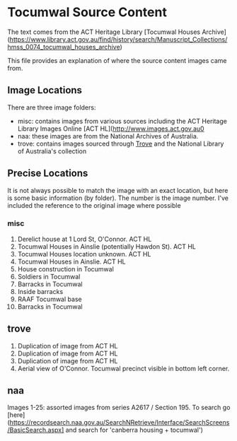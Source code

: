 # Tocumwal Source Content
The text comes from the ACT Heritage Library [Tocumwal Houses Archive] (https://www.library.act.gov.au/find/history/search/Manuscript_Collections/hmss_0074_tocumwal_houses_archive)

This file provides an explanation of where the source content images came from.

## Image Locations

There are three image folders:
- misc: contains images from various sources including the ACT Heritage Library Images Online [ACT HL](http://www.images.act.gov.au0
- naa: these images are from the National Archives of Australia.
- trove: contains images sourced through [Trove](http://trove.nla.gov.au) and the National Library of Australia's collection

## Precise Locations
It is not always possible to match the image with an exact location, but here is some basic information (by folder). 
The number is the image number. I've included the reference to the original image where possible

### misc
1. Derelict house at 1 Lord St, O'Connor. ACT HL
2. Tocumwal Houses in Ainslie (potentially Hawdon St). ACT HL
3. Tocumwal Houses location unknown. ACT HL
4. Tocumwal Houses in Ainslie. ACT HL
5. House construction in Tocumwal
6. Soldiers in Tocumwal
7. Barracks in Tocumwal
8. Inside barracks
9. RAAF Tocumwal base
10. Barracks in Tocumwal

## trove
1. Duplication of image from ACT HL
2. Duplication of image from ACT HL
3. Duplication of image from ACT HL
4. Aerial view of O'Connor. Tocumwal precinct visible in bottom left corner. 

## naa
Images 1-25: assorted images from series A2617 / Section 195. To search go [here](https://recordsearch.naa.gov.au/SearchNRetrieve/Interface/SearchScreens/BasicSearch.aspx] and search for 'canberra housing + tocumwal')
